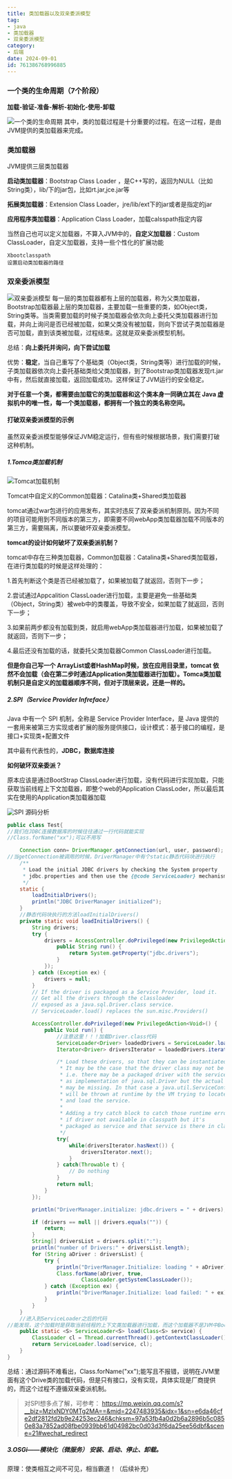 ```yaml
---
title: 类加载器以及双亲委派模型
tag: 
- java
- 类加载器
- 双亲委派模型
category: 
- 后端
date: 2024-09-01
id: 761386768996885
---
```


### 一个类的生命周期（7个阶段）

**加载-验证-准备-解析-初始化-使用-卸载**

![一个类的生命周期](img/20200901134621820.png)
其中，类的加载过程是十分重要的过程。在这一过程，是由JVM提供的类加载器来完成。

### **类加载器**

JVM提供三层类加载器

**启动类加载器**：Bootstrap Class Loader ，是C++写的，返回为NULL（比如String类），lib/下的jar包，比如rt.jar,jce.jar等

**拓展类加载器**：Extension Class Loader，jre/lib/ext下的jar或者是指定的jar

**应用程序类加载器**：Application  Class Loader，加载calsspath指定内容

当然自己也可以定义加载器，不算入JVM中的，**自定义加载器**：Custom ClassLoader，自定义加载器，支持一些个性化的扩展功能

```text
Xbootclasspath
设置启动类加载器的路径
```

### **双亲委派模型**

![双亲委派模型](img/20200901135402519.png)
每一层的类加载器都有上层的加载器，称为父类加载器，Bootstrap加载器最上层的类加载器，主要加载一些重要的类，如Object类，String类等。当类需要加载的时候子类加载器会依次向上委托父类加载器进行加载，并向上询问是否已经被加载，如果父类没有被加载，则向下尝试子类加载器是否可加载，直到该类被加载，过程结束。这就是双亲委派模型机制。

总结：**向上委托并询问，向下尝试加载**

优势：**稳定**，当自己重写了个基础类（Object类，String类等）进行加载的时候，子类加载器依次向上委托基础类给父类加载器，到了Bootstrap类加载器发现rt.jar中有，然后就直接加载，返回加载成功。这样保证了JVM运行的安全稳定。

**对于任意一个类，都需要由加载它的类加载器和这个类本身一同确立其在 Java 虚拟机中的唯一性，每一个类加载器，都拥有一个独立的类名称空间。**

#### **打破双亲委派模型的示例**
虽然双亲委派模型能够保证JVM稳定运行，但有些时候根据场景，我们需要打破这种机制。
##### 1.Tomca类加载机制


![Tomcat加载机制](img/20200901160002516.png)

Tomcat中自定义的Common加载器：Catalina类+Shared类加载器

tomcat通过war包进行的应用发布，其实时违反了双亲委派机制原则。因为不同的项目可能用到不同版本的第三方，即需要不同webApp类加载器加载不同版本的第三方，需要隔离，所以要破坏双亲委派模型。

**tomcat的设计如何破坏了双亲委派机制？**

tomcat中存在三种类加载器，Common加载器：Catalina类+Shared类加载器，在进行类加载的时候是这样处理的：

1.首先判断这个类是否已经被加载了，如果被加载了就返回，否则下一步；

2.尝试通过Appcalition ClassLoader进行加载，主要是避免一些基础类（Object，String类）被web中的类覆盖，导致不安全，如果加载了就返回，否则下一步；

3.如果前两步都没有加载到类，就启用webApp类加载器进行加载，如果被加载了就返回，否则下一步；

4.最后还没有加载的话，就委托父类加载器Common ClassLoader进行加载。

**但是你自己写一个 ArrayList或者HashMap时候，放在应用目录里，tomcat 依然不会加载（会在第二步时通过Application类加载器进行加载）。Tomca类加载机制只是自定义的加载器顺序不同，但对于顶层来说，还是一样的。**

##### 2.**SPI**（Service Provider Infreface）

Java 中有一个 SPI 机制，全称是 Service Provider Interface，是 Java 提供的一套用来被第三方实现或者扩展的服务提供接口，设计模式：基于接口的编程，是接口+实现类+配置文件

其中最有代表性的，**JDBC，数据库连接**

**如何破环双亲委派？**

原本应该是通过BootStrap ClassLoader进行加载，没有代码进行实现加载，只能获取当前线程上下文加载器，即整个web的Application ClassLoder，所以最后其实在使用的Application类加载器加载

![SPI](img/20200901160256824.png)
源码分析

```java
public class Test{
//我们在JDBC连接数据库的时候往往通过一行代码就能实现
//Class.forName("xx");可以不用写

    Connection conn= DriverManager.getConnection(url, user, password);
//当getConnection被调用的时候，DriverManager中有个static静态代码块进行执行
    /**
     * Load the initial JDBC drivers by checking the System property
     * jdbc.properties and then use the {@code ServiceLoader} mechanism
     */
    static {
        loadInitialDrivers();
        println("JDBC DriverManager initialized");
    }
    //静态代码块执行的方法loadInitialDrivers()
    private static void loadInitialDrivers() {
        String drivers;
        try {
            drivers = AccessController.doPrivileged(new PrivilegedAction<String>() {
                public String run() {
                    return System.getProperty("jdbc.drivers");
                }
            });
        } catch (Exception ex) {
            drivers = null;
        }
        // If the driver is packaged as a Service Provider, load it.
        // Get all the drivers through the classloader
        // exposed as a java.sql.Driver.class service.
        // ServiceLoader.load() replaces the sun.misc.Providers()

        AccessController.doPrivileged(new PrivilegedAction<Void>() {
            public Void run() {
                //注意这里！！！加载Driver.class代码
                ServiceLoader<Driver> loadedDrivers = ServiceLoader.load(Driver.class);
                Iterator<Driver> driversIterator = loadedDrivers.iterator();

                /* Load these drivers, so that they can be instantiated.
                 * It may be the case that the driver class may not be there
                 * i.e. there may be a packaged driver with the service class
                 * as implementation of java.sql.Driver but the actual class
                 * may be missing. In that case a java.util.ServiceConfigurationError
                 * will be thrown at runtime by the VM trying to locate
                 * and load the service.
                 *
                 * Adding a try catch block to catch those runtime errors
                 * if driver not available in classpath but it's
                 * packaged as service and that service is there in classpath.
                 */
                try{
                    while(driversIterator.hasNext()) {
                        driversIterator.next();
                    }
                } catch(Throwable t) {
                    // Do nothing
                }
                return null;
            }
        });

        println("DriverManager.initialize: jdbc.drivers = " + drivers);

        if (drivers == null || drivers.equals("")) {
            return;
        }
        String[] driversList = drivers.split(":");
        println("number of Drivers:" + driversList.length);
        for (String aDriver : driversList) {
            try {
                println("DriverManager.Initialize: loading " + aDriver);
                Class.forName(aDriver, true,
                        ClassLoader.getSystemClassLoader());
            } catch (Exception ex) {
                println("DriverManager.Initialize: load failed: " + ex);
            }
        }
    }
    //进入到ServiceLoader之后的代码
//能发现，这个加载时是获取当前线程的上下文类加载器进行加载，而这个加载器不是JVM中BootStrap类加载器，而是厂商提供的，所以加载的时候不是在BootStrap类加载器加载，在打破了双亲委派模型~
    public static <S> ServiceLoader<S> load(Class<S> service) {
        ClassLoader cl = Thread.currentThread().getContextClassLoader();
        return ServiceLoader.load(service, cl);
    }
}


```
总结：通过源码不难看出，Class.forName("xx");能写且不报错，说明在JVM里面有这个Drive类的加载代码，但是只有接口，没有实现，具体实现是厂商提供的，而这个过程不遵循双亲委派机制。


> 对SPI想多点了解，可参考：
> https://mp.weixin.qq.com/s?__biz=MzIxNDY0MTg2MA==&mid=2247483935&idx=1&sn=e6da46cfe2df2812fd2b9e24253ec246&chksm=97a53fb4a0d2b6a2896b5c0850e83a7852ad08fbe0939bb61d04982bc0d03d3f6da25ee56dbf&scene=21#wechat_redirect


##### 3.**OSGi**——模块化（微服务）  安装、启动、停止、卸载。

原理：使类相互之间不可见，相当霸道！（后续补充）
